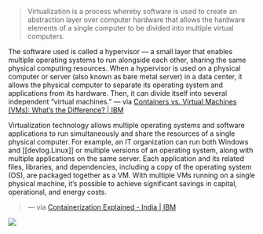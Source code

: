 
> Virtualization is a process whereby software is used to create an abstraction layer over computer hardware that allows the hardware elements of a single computer to be divided into multiple virtual computers.

The software used is called a hypervisor — a small layer that enables multiple operating systems to run alongside each other, sharing the same physical computing resources. When a hypervisor is used on a physical computer or server (also known as bare metal server) in a data center, it allows the physical computer to separate its operating system and applications from its hardware. Then, it can divide itself into several independent “virtual machines.” — via [Containers vs. Virtual Machines (VMs): What’s the Difference? | IBM](https://www.ibm.com/cloud/blog/containers-vs-vms)

 Virtualization technology allows multiple operating systems and software applications to run simultaneously and share the resources of a single physical computer. For example, an IT organization can run both Windows and [[devlog.Linux]] or multiple versions of an operating system, along with multiple applications on the same server. Each application and its related files, libraries, and dependencies, including a copy of the operating system (OS), are packaged together as a VM. With multiple VMs running on a single physical machine, it’s possible to achieve significant savings in capital, operational, and energy costs. 
 
 > — via [Containerization Explained - India | IBM](https://www.ibm.com/in-en/cloud/learn/containerization)

![](https://res.cloudinary.com/zubayr/image/upload/v1653580798/wiki/kkvysw7xezyifmdyk9fj.png)
